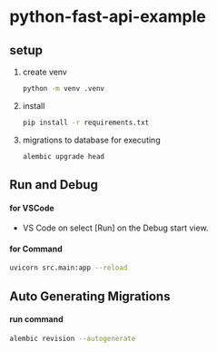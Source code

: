 # python-fast-api-example

## setup

1. create venv

   ```sh
   python -m venv .venv
   ```

1. install

   ```sh
   pip install -r requirements.txt
   ```

1. migrations to database for executing

   ```sh
   alembic upgrade head
   ```

## Run and Debug

#### for VSCode

- VS Code on select [Run] on the Debug start view.

#### for Command

```sh
uvicorn src.main:app --reload
```

## Auto Generating Migrations

#### run command

```sh
alembic revision --autogenerate
```

